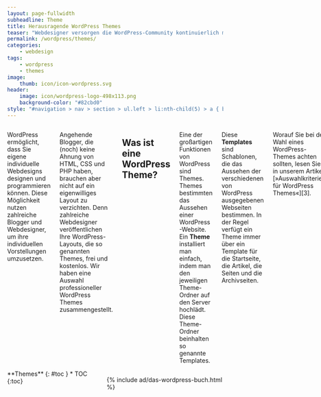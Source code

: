 ```yaml
---
layout: page-fullwidth
subheadline: Theme
title: Herausragende WordPress Themes
teaser: "Webdesigner versorgen die WordPress-Community kontinuierlich mit neuen Layouts und Design. Von diesen Themes gibt es mittlerweile eine unüberschaubare Anzahl. Phlow Magazin stellt die herausragende Themes vor."
permalink: /wordpress/themes/
categories:
    - webdesign
tags:
    - wordpress
    - themes
image:
    thumb: icon/icon-wordpress.svg
header:
    image: icon/wordpress-logo-498x113.png
    background-color: "#82cbd0"
style: "#navigation > nav > section > ul.left > li:nth-child(5) > a { background: #82cbd0; color: #fff; }"
---
```

<div class="row">
<div class="large-7 columns" markdown="1">

WordPress ermöglicht, dass Sie eigene individuelle Webdesigns designen und programmieren können. Diese Möglichkeit nutzen zahlreiche Blogger und Webdesigner, um ihre individuellen Vorstellungen umzusetzen.

Angehende Blogger, die (noch) keine Ahnung von HTML, CSS und PHP haben, brauchen aber nicht auf ein eigenwilliges Layout zu verzichten. Denn zahlreiche Webdesigner veröffentlichen Ihre WordPress-Layouts, die so genannten Themes, frei und kostenlos. Wir haben eine Auswahl professioneller WordPress Themes zusammengestellt.


## Was ist eine WordPress Theme?

Eine der großartigen Funktionen von WordPress sind Themes. Themes bestimmten das Aussehen einer WordPress-Website. Ein **Theme** installiert man einfach, indem man den jeweiligen Theme-Ordner auf den Server hochlädt. Diese Theme-Ordner beinhalten so genannte Templates.

Diese **Templates** sind Schablonen, die das Aussehen der verschiedenen von WordPress ausgegebenen Webseiten bestimmen. In der Regel verfügt ein Theme immer über ein Template für die Startseite, die Artikel, die Seiten und die Archivseiten.

Worauf Sie bei der Wahl eines WordPress-Themes achten sollten, lesen Sie in unserem Artikel [»Auswahlkriterien für WordPress Themes«][3].



{% for theme in site.data.wordpress-themes %}

## {{ theme.name }}

{% for screenshot in theme.screenshots %}
<img src="{{ site.urlimg }}{{ screenshot }}" alt="WordPress Theme {{ theme.name }}">
{% endfor %}

{{ theme.description | markdownify }}


{% unless theme.pro == NULL %}
<h3>Pro</h3>
<ul class="plus">
{% for item in theme.pro %}
    <li>{{ item }}</li>
{% endfor %}
</ul>
{% endunless %}


{% unless theme.contra == NULL %}
<h3>Contra</h3>
<ul class="minus">
{% for item in theme.contra %}
    <li>{{ item }}</li>
{% endfor %}
</ul>
{% endunless %}



{% if theme.download %}<a class="button radius success" href="{{ theme.download }}">Download</a>{% endif %}
{% if theme.demo %}<a class="button radius success" href="{{ theme.demo }}">Demo</a>{% endif %}
{% if theme.anleitung %}<a class="button radius success" href="{{ theme.anleitung }}">Anleitung</a>{% endif %}

{% endfor %}



## Noch mehr WordPress Themes

Die folgenden Themes nutzt [Automattic][4], die Firma hinter WordPress, für die eigene Blogging-Plattform WordPress.com. Das garantiert hochwertige Themes, die höchstwahrscheinlich gepflegt werden und mit neuen Funktionen erweitert werden. Eine [Übersicht über alle (freien)WordPress-Themes][5] listet weitere großartige und freie Themes auf. Hier die Themes, die mir persönlich sehr zusagen:

* [Catch Everest](http://catchthemes.com/theme-instructions/catch-everest/)
* [Visual](http://themes.wptheming.com/visual/)
* [Hatch](http://alienwp.com/themes/hatch/)
* [Fresh & Clean](http://theme.wordpress.com/themes/fresh-and-clean/)
* [Quintus](http://theme.wordpress.com/themes/quintus/)
* [Sight](http://theme.wordpress.com/themes/sight/)
* [Twenty Twelve](http://theme.wordpress.com/themes/twentytwelve/)
* [Oxygen](http://theme.wordpress.com/themes/oxygen/)
* [Book Lite](http://theme.wordpress.com/themes/book-lite/)
* [Pinboard](http://www.onedesigns.com/wordpress-themes/pinboard)
* [Origin](http://wordpress.org/themes/origin)






 [1]: http://dimsemenov.com/themes/touchfolio/
 [2]: {{ site.url }}/wordpress/themes/
 [3]: {{ site.url }}/wordpress/checkliste/
 [4]: http://automattic.com/
 [5]: http://theme.wordpress.com/
 [6]: #
 [7]: #
 [8]: #
 [9]: #
 [10]: #



 </div><!-- /.large-7 -->
<div class="large-5 columns">

<div class="panel radius" markdown="1">
**Themes**
{: #toc }
*  TOC
{:toc}
</div>

{% include ad/das-wordpress-buch.html %}

</div><!-- /.large-5 -->
</div><!-- /.row -->